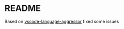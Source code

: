 # README

Based on [vscode-language-aggressor](https://github.com/darkoperator/vscode-language-aggressor) 
fixed some issues